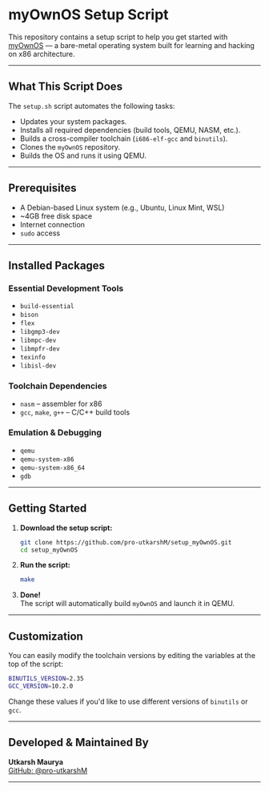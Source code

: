 # myOwnOS Setup Script

This repository contains a setup script to help you get started with [myOwnOS](https://github.com/pro-utkarshM/myOwnOS) — a bare-metal operating system built for learning and hacking on x86 architecture.

---

## What This Script Does

The `setup.sh` script automates the following tasks:

- Updates your system packages.
- Installs all required dependencies (build tools, QEMU, NASM, etc.).
- Builds a cross-compiler toolchain (`i686-elf-gcc` and `binutils`).
- Clones the `myOwnOS` repository.
- Builds the OS and runs it using QEMU.

---

## Prerequisites

- A Debian-based Linux system (e.g., Ubuntu, Linux Mint, WSL)
- ~4GB free disk space
- Internet connection
- `sudo` access

---

## Installed Packages

### Essential Development Tools
- `build-essential`
- `bison`
- `flex`
- `libgmp3-dev`
- `libmpc-dev`
- `libmpfr-dev`
- `texinfo`
- `libisl-dev`

### Toolchain Dependencies
- `nasm` – assembler for x86
- `gcc`, `make`, `g++` – C/C++ build tools

### Emulation & Debugging
- `qemu`
- `qemu-system-x86`
- `qemu-system-x86_64`
- `gdb`

---

## Getting Started

1. **Download the setup script:**

   ```bash
   git clone https://github.com/pro-utkarshM/setup_myOwnOS.git
   cd setup_myOwnOS
   ```

2. **Run the script:**

   ```bash
   make
   ```

3. **Done!**  
   The script will automatically build `myOwnOS` and launch it in QEMU.

---

## Customization

You can easily modify the toolchain versions by editing the variables at the top of the script:

```bash
BINUTILS_VERSION=2.35
GCC_VERSION=10.2.0
```

Change these values if you'd like to use different versions of `binutils` or `gcc`.

---

## Developed & Maintained By

**Utkarsh Maurya**  
[GitHub: @pro-utkarshM](https://github.com/pro-utkarshM)

---
